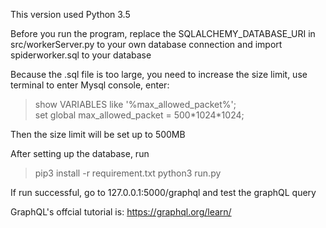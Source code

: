 This version used Python 3.5  

Before you run the program, replace the SQLALCHEMY_DATABASE_URI in src/workerServer.py to your own database connection and import spiderworker.sql to your database    

Because the .sql file is too large, you need to increase the size limit, use terminal to enter Mysql console, enter:
>show VARIABLES like '%max_allowed_packet%';  
>set global max_allowed_packet = 500\*1024\*1024; 

Then the size limit will be set up to 500MB 


After setting up the database, run 
>pip3 install -r requirement.txt
>python3 run.py


If run successful, go to 127.0.0.1:5000/graphql and test the graphQL query  

GraphQL's offcial tutorial is: https://graphql.org/learn/ 


